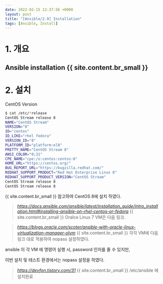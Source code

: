 ```yaml
---
date: 2022-02-15 12:37:56 +0900
layout: post
title: "[Ansible/2.9] Installation"
tags: [Ansible, Install]
---
```



# 1. 개요

Ansible installation
{{ site.content.br_small }}
---

# 2. 설치

CentOS Version

```bash
$ cat /etc/*release
CentOS Stream release 8
NAME="CentOS Stream"
VERSION="8"
ID="centos"
ID_LIKE="rhel fedora"
VERSION_ID="8"
PLATFORM_ID="platform:el8"
PRETTY_NAME="CentOS Stream 8"
ANSI_COLOR="0;31"
CPE_NAME="cpe:/o:centos:centos:8"
HOME_URL="https://centos.org/"
BUG_REPORT_URL="https://bugzilla.redhat.com/"
REDHAT_SUPPORT_PRODUCT="Red Hat Enterprise Linux 8"
REDHAT_SUPPORT_PRODUCT_VERSION="CentOS Stream"
CentOS Stream release 8
CentOS Stream release 8
```
{{ site.content.br_small }}
참고하여 CentOS 8에  설치 하였다.

> _<https://docs.ansible.com/ansible/latest/installation_guide/intro_installation.html#installing-ansible-on-rhel-centos-or-fedora>_
{{ site.content.br_small }}
Oralce Linux 7 VM은 다음 링크.

> _<https://blogs.oracle.com/scoter/ansible-with-oracle-linux-virtualization-manager-olvm>_
{{ site.content.br_small }}
각각 VM에 다음 링크 대로 적용하여 nopass 설정하였다.

ansible 이 각 VM 에 명령어 실행 시, password 인자를 줄 수 있지만,

이번 설치 및 테스트 환경에서는 nopass 설정을 하였다.

> _<https://devfon.tistory.com/31>_
{{ site.content.br_small }}
/etc/ansible 에 설치완료
